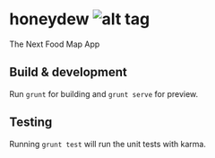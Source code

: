 # honeydew ![alt tag](https://travis-ci.org/Chihuo/Honeydew.svg?branch=master)

The Next Food Map App

## Build & development

Run `grunt` for building and `grunt serve` for preview.

## Testing

Running `grunt test` will run the unit tests with karma.
